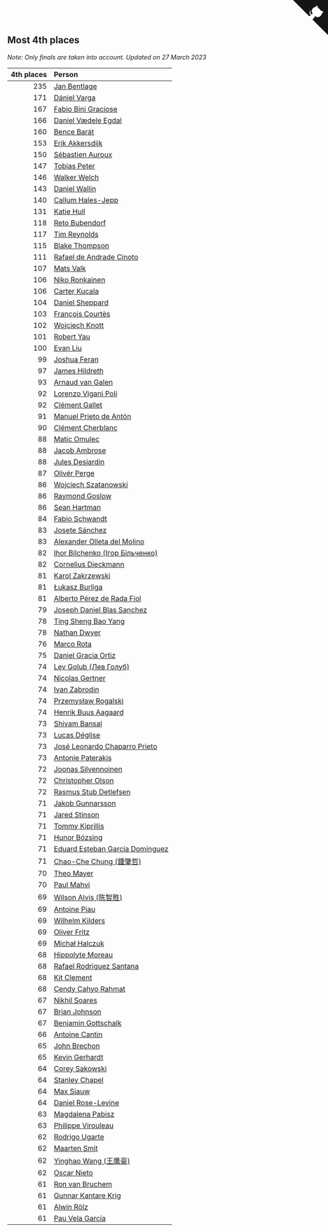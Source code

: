 ## Most 4th places

*Note: Only finals are taken into account.*
*Updated on 27 March 2023*

| 4th places | Person |
| ---: | :--- |
| 235 | [Jan Bentlage](https://www.worldcubeassociation.org/persons/2010BENT01) |
| 171 | [Dániel Varga](https://www.worldcubeassociation.org/persons/2008VARG01) |
| 167 | [Fabio Bini Graciose](https://www.worldcubeassociation.org/persons/2010GRAC02) |
| 166 | [Daniel Vædele Egdal](https://www.worldcubeassociation.org/persons/2013EGDA01) |
| 160 | [Bence Barát](https://www.worldcubeassociation.org/persons/2008BARA01) |
| 153 | [Erik Akkersdijk](https://www.worldcubeassociation.org/persons/2005AKKE01) |
| 150 | [Sébastien Auroux](https://www.worldcubeassociation.org/persons/2008AURO01) |
| 147 | [Tobias Peter](https://www.worldcubeassociation.org/persons/2014PETE03) |
| 146 | [Walker Welch](https://www.worldcubeassociation.org/persons/2011WELC01) |
| 143 | [Daniel Wallin](https://www.worldcubeassociation.org/persons/2013WALL03) |
| 140 | [Callum Hales-Jepp](https://www.worldcubeassociation.org/persons/2012HALE01) |
| 131 | [Katie Hull](https://www.worldcubeassociation.org/persons/2010HULL01) |
| 118 | [Reto Bubendorf](https://www.worldcubeassociation.org/persons/2012BUBE01) |
| 117 | [Tim Reynolds](https://www.worldcubeassociation.org/persons/2005REYN01) |
| 115 | [Blake Thompson](https://www.worldcubeassociation.org/persons/2010THOM03) |
| 111 | [Rafael de Andrade Cinoto](https://www.worldcubeassociation.org/persons/2007CINO01) |
| 107 | [Mats Valk](https://www.worldcubeassociation.org/persons/2007VALK01) |
| 106 | [Niko Ronkainen](https://www.worldcubeassociation.org/persons/2010RONK01) |
| 106 | [Carter Kucala](https://www.worldcubeassociation.org/persons/2015KUCA01) |
| 104 | [Daniel Sheppard](https://www.worldcubeassociation.org/persons/2009SHEP01) |
| 103 | [François Courtès](https://www.worldcubeassociation.org/persons/2008COUR01) |
| 102 | [Wojciech Knott](https://www.worldcubeassociation.org/persons/2011KNOT01) |
| 101 | [Robert Yau](https://www.worldcubeassociation.org/persons/2009YAUR01) |
| 100 | [Evan Liu](https://www.worldcubeassociation.org/persons/2009LIUE01) |
| 99 | [Joshua Feran](https://www.worldcubeassociation.org/persons/2011FERA01) |
| 97 | [James Hildreth](https://www.worldcubeassociation.org/persons/2009HILD01) |
| 93 | [Arnaud van Galen](https://www.worldcubeassociation.org/persons/2006GALE01) |
| 92 | [Lorenzo Vigani Poli](https://www.worldcubeassociation.org/persons/2007POLI01) |
| 92 | [Clément Gallet](https://www.worldcubeassociation.org/persons/2004GALL02) |
| 91 | [Manuel Prieto de Antón](https://www.worldcubeassociation.org/persons/2015ANTO04) |
| 90 | [Clément Cherblanc](https://www.worldcubeassociation.org/persons/2014CHER05) |
| 88 | [Matic Omulec](https://www.worldcubeassociation.org/persons/2010OMUL02) |
| 88 | [Jacob Ambrose](https://www.worldcubeassociation.org/persons/2010AMBR01) |
| 88 | [Jules Desjardin](https://www.worldcubeassociation.org/persons/2010DESJ01) |
| 87 | [Olivér Perge](https://www.worldcubeassociation.org/persons/2007PERG01) |
| 86 | [Wojciech Szatanowski](https://www.worldcubeassociation.org/persons/2011SZAT01) |
| 86 | [Raymond Goslow](https://www.worldcubeassociation.org/persons/2014GOSL01) |
| 86 | [Sean Hartman](https://www.worldcubeassociation.org/persons/2016HART02) |
| 84 | [Fabio Schwandt](https://www.worldcubeassociation.org/persons/2014SCHW02) |
| 83 | [Josete Sánchez](https://www.worldcubeassociation.org/persons/2015SANC18) |
| 83 | [Alexander Olleta del Molino](https://www.worldcubeassociation.org/persons/2008OLLE01) |
| 82 | [Ihor Bilchenko (Ігор Більченко)](https://www.worldcubeassociation.org/persons/2011BILC01) |
| 82 | [Cornelius Dieckmann](https://www.worldcubeassociation.org/persons/2009DIEC01) |
| 81 | [Karol Zakrzewski](https://www.worldcubeassociation.org/persons/2014ZAKR01) |
| 81 | [Łukasz Burliga](https://www.worldcubeassociation.org/persons/2013BURL01) |
| 81 | [Alberto Pérez de Rada Fiol](https://www.worldcubeassociation.org/persons/2011FIOL01) |
| 79 | [Joseph Daniel Blas Sanchez](https://www.worldcubeassociation.org/persons/2016SANC08) |
| 78 | [Ting Sheng Bao Yang](https://www.worldcubeassociation.org/persons/2008BAOY01) |
| 78 | [Nathan Dwyer](https://www.worldcubeassociation.org/persons/2011DWYE02) |
| 76 | [Marco Rota](https://www.worldcubeassociation.org/persons/2009ROTA01) |
| 75 | [Daniel Gracia Ortiz](https://www.worldcubeassociation.org/persons/2009ORTI01) |
| 74 | [Lev Golub (Лев Голуб)](https://www.worldcubeassociation.org/persons/2014HOLU01) |
| 74 | [Nicolas Gertner](https://www.worldcubeassociation.org/persons/2013GERT01) |
| 74 | [Ivan Zabrodin](https://www.worldcubeassociation.org/persons/2012ZABR01) |
| 74 | [Przemysław Rogalski](https://www.worldcubeassociation.org/persons/2013ROGA02) |
| 74 | [Henrik Buus Aagaard](https://www.worldcubeassociation.org/persons/2006BUUS01) |
| 73 | [Shivam Bansal](https://www.worldcubeassociation.org/persons/2011BANS02) |
| 73 | [Lucas Déglise](https://www.worldcubeassociation.org/persons/2015DEGL01) |
| 73 | [José Leonardo Chaparro Prieto](https://www.worldcubeassociation.org/persons/2011CHAP01) |
| 73 | [Antonie Paterakis](https://www.worldcubeassociation.org/persons/2012PATE01) |
| 72 | [Joonas Silvennoinen](https://www.worldcubeassociation.org/persons/2016SILV07) |
| 72 | [Christopher Olson](https://www.worldcubeassociation.org/persons/2009OLSO01) |
| 72 | [Rasmus Stub Detlefsen](https://www.worldcubeassociation.org/persons/2014DETL01) |
| 71 | [Jakob Gunnarsson](https://www.worldcubeassociation.org/persons/2015GUNN01) |
| 71 | [Jared Stinson](https://www.worldcubeassociation.org/persons/2014STIN01) |
| 71 | [Tommy Kiprillis](https://www.worldcubeassociation.org/persons/2014KIPR01) |
| 71 | [Hunor Bózsing](https://www.worldcubeassociation.org/persons/2009BOZS01) |
| 71 | [Eduard Esteban García Domínguez](https://www.worldcubeassociation.org/persons/2011EDUA01) |
| 71 | [Chao-Che Chung (鍾肇哲)](https://www.worldcubeassociation.org/persons/2012CHON03) |
| 70 | [Theo Mayer](https://www.worldcubeassociation.org/persons/2012MAYE01) |
| 70 | [Paul Mahvi](https://www.worldcubeassociation.org/persons/2012MAHV01) |
| 69 | [Wilson Alvis (陈智胜)](https://www.worldcubeassociation.org/persons/2011ALVI01) |
| 69 | [Antoine Piau](https://www.worldcubeassociation.org/persons/2008PIAU01) |
| 69 | [Wilhelm Kilders](https://www.worldcubeassociation.org/persons/2010KILD02) |
| 69 | [Oliver Fritz](https://www.worldcubeassociation.org/persons/2014FRIT02) |
| 69 | [Michał Halczuk](https://www.worldcubeassociation.org/persons/2006HALC01) |
| 68 | [Hippolyte Moreau](https://www.worldcubeassociation.org/persons/2008MORE02) |
| 68 | [Rafael Rodriguez Santana](https://www.worldcubeassociation.org/persons/2012SANT12) |
| 68 | [Kit Clement](https://www.worldcubeassociation.org/persons/2008CLEM01) |
| 68 | [Cendy Cahyo Rahmat](https://www.worldcubeassociation.org/persons/2010RAHM02) |
| 67 | [Nikhil Soares](https://www.worldcubeassociation.org/persons/2015SOAR01) |
| 67 | [Brian Johnson](https://www.worldcubeassociation.org/persons/2013JOHN10) |
| 67 | [Benjamin Gottschalk](https://www.worldcubeassociation.org/persons/2016GOTT01) |
| 66 | [Antoine Cantin](https://www.worldcubeassociation.org/persons/2010CANT02) |
| 65 | [John Brechon](https://www.worldcubeassociation.org/persons/2010BREC01) |
| 65 | [Kevin Gerhardt](https://www.worldcubeassociation.org/persons/2013GERH01) |
| 64 | [Corey Sakowski](https://www.worldcubeassociation.org/persons/2011SAKO01) |
| 64 | [Stanley Chapel](https://www.worldcubeassociation.org/persons/2016CHAP04) |
| 64 | [Max Siauw](https://www.worldcubeassociation.org/persons/2017SIAU02) |
| 64 | [Daniel Rose-Levine](https://www.worldcubeassociation.org/persons/2015ROSE01) |
| 63 | [Magdalena Pabisz](https://www.worldcubeassociation.org/persons/2017PABI01) |
| 63 | [Philippe Virouleau](https://www.worldcubeassociation.org/persons/2008VIRO01) |
| 62 | [Rodrigo Ugarte](https://www.worldcubeassociation.org/persons/2015UGAR01) |
| 62 | [Maarten Smit](https://www.worldcubeassociation.org/persons/2008SMIT04) |
| 62 | [Yinghao Wang (王鹰豪)](https://www.worldcubeassociation.org/persons/2010WANG07) |
| 62 | [Oscar Nieto](https://www.worldcubeassociation.org/persons/2014NIET03) |
| 61 | [Ron van Bruchem](https://www.worldcubeassociation.org/persons/2003BRUC01) |
| 61 | [Gunnar Kantare Krig](https://www.worldcubeassociation.org/persons/2004KRIG01) |
| 61 | [Alwin Rölz](https://www.worldcubeassociation.org/persons/2016ROLZ01) |
| 61 | [Pau Vela García](https://www.worldcubeassociation.org/persons/2009GARC04) |


<a href="https://github.com/jonatanklosko/wca_statistics" class="github-corner" aria-label="View source on Github"><svg width="80" height="80" viewBox="0 0 250 250" style="fill:#151513; color:#fff; position: absolute; top: 0; border: 0; right: 0;" aria-hidden="true"><path d="M0,0 L115,115 L130,115 L142,142 L250,250 L250,0 Z"></path><path d="M128.3,109.0 C113.8,99.7 119.0,89.6 119.0,89.6 C122.0,82.7 120.5,78.6 120.5,78.6 C119.2,72.0 123.4,76.3 123.4,76.3 C127.3,80.9 125.5,87.3 125.5,87.3 C122.9,97.6 130.6,101.9 134.4,103.2" fill="currentColor" style="transform-origin: 130px 106px;" class="octo-arm"></path><path d="M115.0,115.0 C114.9,115.1 118.7,116.5 119.8,115.4 L133.7,101.6 C136.9,99.2 139.9,98.4 142.2,98.6 C133.8,88.0 127.5,74.4 143.8,58.0 C148.5,53.4 154.0,51.2 159.7,51.0 C160.3,49.4 163.2,43.6 171.4,40.1 C171.4,40.1 176.1,42.5 178.8,56.2 C183.1,58.6 187.2,61.8 190.9,65.4 C194.5,69.0 197.7,73.2 200.1,77.6 C213.8,80.2 216.3,84.9 216.3,84.9 C212.7,93.1 206.9,96.0 205.4,96.6 C205.1,102.4 203.0,107.8 198.3,112.5 C181.9,128.9 168.3,122.5 157.7,114.1 C157.9,116.9 156.7,120.9 152.7,124.9 L141.0,136.5 C139.8,137.7 141.6,141.9 141.8,141.8 Z" fill="currentColor" class="octo-body"></path></svg></a><style>.github-corner:hover .octo-arm{animation:octocat-wave 560ms ease-in-out}@keyframes octocat-wave{0%,100%{transform:rotate(0)}20%,60%{transform:rotate(-25deg)}40%,80%{transform:rotate(10deg)}}@media (max-width:500px){.github-corner:hover .octo-arm{animation:none}.github-corner .octo-arm{animation:octocat-wave 560ms ease-in-out}}</style>
